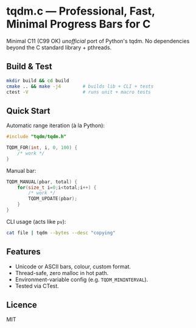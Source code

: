 # tqdm.c — Professional, Fast, Minimal Progress Bars for C

Minimal C11 (C99 OK) *unofficial* port of Python's tqdm.  No dependencies beyond the C standard library + pthreads.

## Build & Test

```bash
mkdir build && cd build
cmake .. && make -j4        # builds lib + CLI + tests
ctest -V                    # runs unit + macro tests
```

## Quick Start

Automatic range iteration (à la Python):
```c
#include "tqdm/tqdm.h"

TQDM_FOR(int, i, 0, 100) {
    /* work */
}
```
Manual bar:
```c
TQDM_MANUAL(pbar, total) {
    for(size_t i=0;i<total;i++) {
        /* work */
        TQDM_UPDATE(pbar);
    }
}
```
CLI usage (acts like `pv`):
```bash
cat file | tqdm --bytes --desc "copying"
```

## Features
* Unicode or ASCII bars, colour, custom format.
* Thread-safe, zero malloc in hot path.
* Environment-variable config (e.g. `TQDM_MININTERVAL`).
* Tested via CTest.

## Licence
MIT
